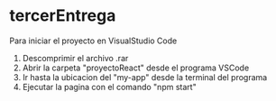 # tercerEntrega

Para iniciar el proyecto en VisualStudio Code 
1) Descomprimir el archivo .rar
2) Abrir la carpeta "proyectoReact" desde el programa VSCode 
3) Ir hasta la ubicacion del "my-app" desde la terminal del programa
4) Ejecutar la pagina con el comando "npm start"

